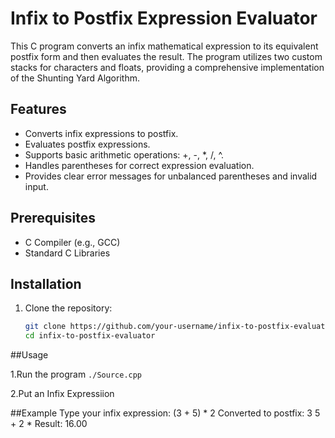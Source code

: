 # Infix to Postfix Expression Evaluator

This C program converts an infix mathematical expression to its equivalent postfix form and then evaluates the result. The program utilizes two custom stacks for characters and floats, providing a comprehensive implementation of the Shunting Yard Algorithm.


## Features
- Converts infix expressions to postfix.
- Evaluates postfix expressions.
- Supports basic arithmetic operations: +, -, *, /, ^.
- Handles parentheses for correct expression evaluation.
- Provides clear error messages for unbalanced parentheses and invalid input.

## Prerequisites
- C Compiler (e.g., GCC)
- Standard C Libraries

## Installation
1. Clone the repository:
   ```bash
   git clone https://github.com/your-username/infix-to-postfix-evaluator.git
   cd infix-to-postfix-evaluator

##Usage

1.Run the program `./Source.cpp`

2.Put an Infix Expressiion

##Example
Type your infix expression: (3 + 5) * 2
Converted to postfix: 3 5 + 2 *
Result: 16.00
